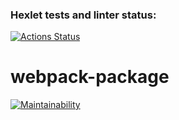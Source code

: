 ### Hexlet tests and linter status:
[![Actions Status](https://github.com/JesusGanG/frontend-project-11/actions/workflows/hexlet-check.yml/badge.svg)](https://github.com/JesusGanG/frontend-project-11/actions)
# webpack-package
[![Maintainability](https://api.codeclimate.com/v1/badges/3c9a4f47edb4d16bb744/maintainability)](https://codeclimate.com/github/JesusGanG/frontend-project-11)